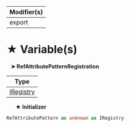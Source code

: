 | Modifier(s)                            |
|----------------------------------------|
| export |

# &#9733; Variable(s)

&nbsp;&nbsp; **&#10148; RefAttributePatternRegistration**

| Type                        |
|-----------------------------|
| [IRegistry](/kernel/interface/di/iregistry.md) |

&nbsp;&nbsp;&nbsp;&nbsp;&nbsp; **&#9733; Initializer**

```ts
RefAttributePattern as unknown as IRegistry
```